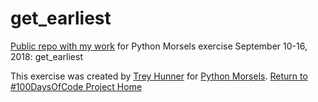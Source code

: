 # get_earliest
[Public repo with my work](https://github.com/mUtterberg/get_earliest/) for Python Morsels exercise September 10-16, 2018: get_earliest

This exercise was created by [Trey Hunner](https://treyhunner.com/) for [Python Morsels](https://try.pythonmorsels.com/).
[Return to #100DaysOfCode Project Home](https://mutterberg.github.io)
